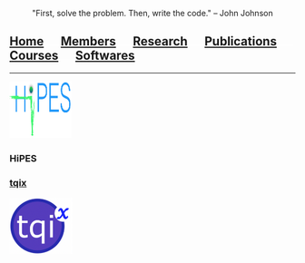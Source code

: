 <p align="center">
"First, solve the problem. Then, write the code." – John Johnson
</p>

## [Home](index.md)<img src="test_space.png" width="30" height="1">[Members](members.md)<img src="test_space.png" width="30" height="1">[Research](research.md)<img src="test_space.png" width="30" height="1">[Publications](publications.md)<img src="test_space.png" width="30" height="1">[Courses](courses.md)<img src="test_space.png" width="30" height="1">[<ins>Softwares</ins>](softwares.md)

<hr style="solid blue">
<p align="left">
<img src="hipes.png" width="110" height="100">
</p>


### HiPES

### [tqix](https://vqisinfo.wixsite.com/tqix)
<p align="left">
<img src="tqix-logo.png" width="110" height="100">
</p>


